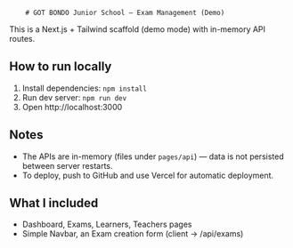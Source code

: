         # GOT BONDO Junior School — Exam Management (Demo)

This is a Next.js + Tailwind scaffold (demo mode) with in-memory API routes.

## How to run locally

1. Install dependencies: `npm install`
2. Run dev server: `npm run dev`
3. Open http://localhost:3000

## Notes
- The APIs are in-memory (files under `pages/api`) — data is not persisted between server restarts.
- To deploy, push to GitHub and use Vercel for automatic deployment.

## What I included
- Dashboard, Exams, Learners, Teachers pages
- Simple Navbar, an Exam creation form (client -> /api/exams)

